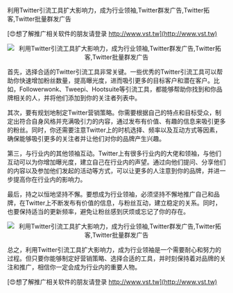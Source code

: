 利用Twitter引流工具扩大影响力，成为行业领袖,Twitter群发广告,Twitter拓客,Twitter批量群发广告

[😍想了解推广相关软件的朋友请登录 http://www.vst.tw](http://www.vst.tw)

 <center><img src="https://vst.tw/MP4/tuiguang/png/1.png" alt="利用Twitter引流工具扩大影响力，成为行业领袖,Twitter群发广告,Twitter拓客,Twitter批量群发广告"></center>

首先，选择合适的Twitter引流工具非常关键。一些优秀的Twitter引流工具可以帮助你快速增加粉丝数量，提高曝光度，进而吸引更多的目标客户和潜在客户。比如，Followerwonk、Tweepi、Hootsuite等引流工具，都能够帮助你找到和你品牌相关的人，并将他们添加到你的关注者列表中。

其次，要有规划地制定Twitter营销策略。你需要根据自己的特点和目标受众，制定出符合自身风格并充满吸引力的内容，通过发布有价值、有趣的信息来吸引更多的粉丝。同时，你还需要注意Twitter上的时机选择、频率以及互动方式等因素，确保能够吸引更多的关注者并让他们对你的品牌产生兴趣。

第三，与行业内的其他领袖互动。Twitter上有很多行业内的大佬和领袖，与他们互动可以为你增加曝光度，建立自己在行业内的声望。通过向他们提问、分享他们的内容以及参加他们发起的活动等方式，可以让更多的人注意到你的品牌，并进一步提高你在行业内的影响力。

最后，持之以恒地坚持不懈。要想成为行业领袖，必须坚持不懈地推广自己和品牌，在Twitter上不断发布有价值的信息，与粉丝互动，建立稳定的关系。同时，也要保持适当的更新频率，避免让粉丝感到厌烦或忘记了你的存在。

 <center><img src="https://vst.tw/MP4/tuiguang/png/6.png" alt="利用Twitter引流工具扩大影响力，成为行业领袖,Twitter群发广告,Twitter拓客,Twitter批量群发广告"></center>

总之，利用Twitter引流工具扩大影响力，成为行业领袖是一个需要耐心和努力的过程。但只要你能够制定好营销策略、选择合适的工具，并时刻保持着对品牌的关注和推广，相信你一定会成为行业内的重要人物。

[😍想了解推广相关软件的朋友请登录 http://www.vst.tw](http://www.vst.tw)




